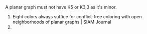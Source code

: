 A planar graph must not have K5 or K3,3 as it's minor.
1. Eight colors always suffice for conflict-free coloring with open neighborhoods of planar graphs.| SIAM Journal
2. 
